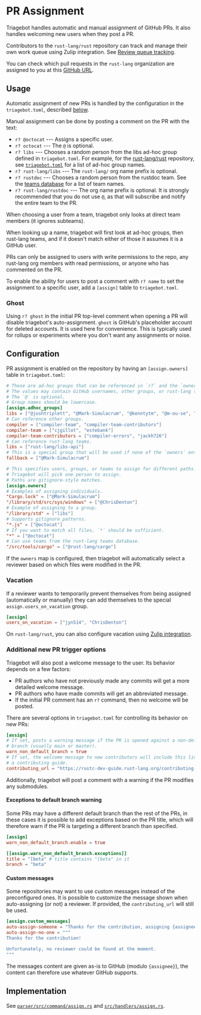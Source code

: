 # PR Assignment

Triagebot handles automatic and manual assignment of GitHub PRs.
It also handles welcoming new users when they post a PR.

Contributors to the `rust-lang/rust` repository can track and manage their own work queue using Zulip integration. See [Review queue tracking](review-queue-tracking.md).

You can check which pull requests in the `rust-lang` organization are assigned to you at this [GitHub URL](https://github.com/pulls?q=org%3Arust-lang+is%3Aopen+is%3Apr+assignee%3A%40me+archived%3Afalse).

## Usage

Automatic assignment of new PRs is handled by the configuration in the `triagebot.toml`, described [below](#configuration).

Manual assignment can be done by posting a comment on the PR with the text:

* `r? @octocat` --- Assigns a specific user.
* `r? octocat` --- The `@` is optional.
* `r? libs` --- Chooses a random person from the libs ad-hoc group defined in `triagebot.toml`.
  For example, for the [rust-lang/rust](https://github.com/rust-lang/rust) repository, see [`triagebot.toml`](https://github.com/rust-lang/rust/blob/master/triagebot.toml) for a list of ad-hoc group names.
* `r? rust-lang/libs` --- The `rust-lang/` org name prefix is optional.
* `r? rustdoc` --- Chooses a random person from the rustdoc team.
  See the [teams database](https://github.com/rust-lang/team/tree/master/teams) for a list of team names.
* `r? rust-lang/rustdoc` --- The org name prefix is optional.
  It is strongly recommended that you do not use `@`, as that will subscribe and notify the entire team to the PR.

When choosing a user from a team, triagebot only looks at direct team members (it ignores subteams).

When looking up a name, triagebot will first look at ad-hoc groups, then rust-lang teams, and if it doesn't match either of those it assumes it is a GitHub user.

PRs can only be assigned to users with write permissions to the repo, any rust-lang org members with read permissions, or anyone who has commented on the PR.

To enable the ability for users to post a comment with `r? name` to set the assignment to a specific user, add a `[assign]` table to `triagebot.toml`.

### Ghost

Using `r? ghost` in the initial PR top-level comment when opening a PR will disable triagebot's auto-assignment.
`ghost` is GitHub's placeholder account for deleted accounts.
It is used here for convenience.
This is typically used for rollups or experiments where you don't want any assignments or noise.

## Configuration

PR assignment is enabled on the repository by having an `[assign.owners]` table in `triagebot.toml`:

```toml
# These are ad-hoc groups that can be referenced in `r?` and the `owners` table below.
# The values may contain GitHub usernames, other groups, or rust-lang teams.
# The `@` is optional.
# Group names should be lowercase.
[assign.adhoc_groups]
libs = ["@joshtriplett", "@Mark-Simulacrum", "@kenntytm", "@m-ou-se", "@thomcc"]
# Can reference other groups.
compiler = ["compiler-team", "compiler-team-contributors"]
compiler-team = ["cjgillot", "estebank"]
compiler-team-contributors = ["compiler-errors", "jackh726"]
# Can reference rust-lang teams.
libs = ["rust-lang/libs-api"]
# This is a special group that will be used if none of the `owners` entries matches.
fallback = ["@Mark-Simulacrum"]

# This specifies users, groups, or teams to assign for different paths.
# Triagebot will pick one person to assign.
# Paths are gitignore-style matches.
[assign.owners]
# Examples of assigning individuals.
"Cargo.lock" = ["@Mark-Simulacrum"]
"/library/std/src/sys/windows" = ["@ChrisDenton"]
# Example of assigning to a group.
"/library/std" = ["libs"]
# Supports gitignore patterns.
"*.js" = ["@octocat"]
# If you want to match all files, `*` should be sufficient.
"*" = ["@octocat"]
# Can use teams from the rust-lang teams database.
"/src/tools/cargo" = ["@rust-lang/cargo"]
```

If the `owners` map is configured, then triagebot will automatically select a reviewer based on which files were modified in the PR.

### Vacation

If a reviewer wants to temporarily prevent themselves from being assigned (automatically or manually) they can add themselves to the special
`assign.users_on_vacation` group.

```toml
[assign]
users_on_vacation = ["jyn514", "ChrisDenton"]
```

On `rust-lang/rust`, you can also configure vacation using [Zulip integration](review-queue-tracking.md#usage).

### Additional new PR trigger options

Triagebot will also post a welcome message to the user.
Its behavior depends on a few factors:

* PR authors who have not previously made any commits will get a more detailed welcome message.
* PR authors who have made commits will get an abbreviated message.
* If the initial PR comment has an `r?` command, then no welcome will be posted.

There are several options in `triagebot.toml` for controlling its behavior on new PRs:

```toml
[assign]
# If set, posts a warning message if the PR is opened against a non-default
# branch (usually main or master).
warn_non_default_branch = true
# If set, the welcome message to new contributors will include this link to
# a contributing guide.
contributing_url = "https://rustc-dev-guide.rust-lang.org/contributing.html"
```

Additionally, triagebot will post a comment with a warning if the PR modifies any submodules.

#### Exceptions to default branch warning

Some PRs may have a different default branch than the rest of the PRs, in these cases it is possible to add exceptions based on the PR title, which will therefore warn if the PR is targeting a different branch than specified.

```toml
[assign]
warn_non_default_branch.enable = true

[[assign.warn_non_default_branch.exceptions]]
title = "[beta" # title contains "[beta" in it
branch = "beta"
```

#### Custom messages

Some repositories may want to use custom messages instead of the preconfigured ones. It is possible to customize the message shown when auto-assigning (or not) a reviewer. If provided, the `contributing_url` will still be used.

```toml
[assign.custom_messages]
auto-assign-someone = "Thanks for the contribution, assigning {assignee}!" # only required if auto-assign (`[assign.owners]` is configured
auto-assign-no-one = """
Thanks for the contribution!

Unfortunately, no reviewer could be found at the moment.
"""
```

The messages content are given as-is to GitHub (modulo `{assignee}`), the content can therefore use whatever GitHub supports.

## Implementation

See [`parser/src/command/assign.rs`](https://github.com/rust-lang/triagebot/blob/HEAD/parser/src/command/assign.rs) and [`src/handlers/assign.rs`](https://github.com/rust-lang/triagebot/blob/HEAD/src/handlers/assign.rs).
